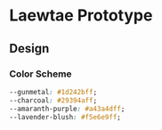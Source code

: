 # Laewtae Prototype

## Design

### Color Scheme

```css
--gunmetal: #1d242bff;
--charcoal: #29394aff;
--amaranth-purple: #a43a4dff;
--lavender-blush: #f5e6e9ff;
```